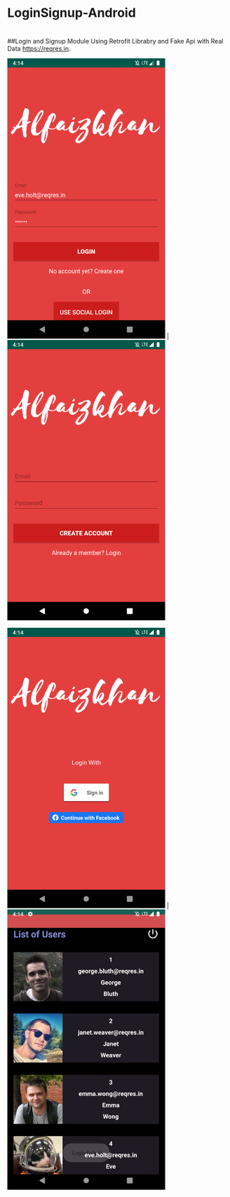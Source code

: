 # LoginSignup-Android
#
##Login and Signup Module Using Retrofit Librabry and Fake Api with Real Data https://reqres.in.



<img src="https://github.com/Alfaizkhan/LoginSignup/blob/master/images/Screenshot_1566384244.png" width="360" height="640"> | <img src="https://github.com/Alfaizkhan/LoginSignup/blob/master/images/Screenshot_1566384258.png" width="360" height="640">

<img src="https://github.com/Alfaizkhan/LoginSignup/blob/master/images/Screenshot_1566384263.png" width="360" height="640"> | <img src="https://github.com/Alfaizkhan/LoginSignup/blob/master/images/Screenshot_1566384276.png" width="360" height="640">




 



